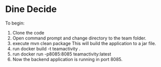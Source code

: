 # Dine Decide
To begin:
1. Clone the code
2. Open command prompt and change directory to the team folder.
3. execute mvn clean package This will build the application to a jar file.
4. run  docker build -t teamactivity .
5. run  docker run -p8085:8085 teamactivity:latest
6. Now the backend application is running in port 8085. 

